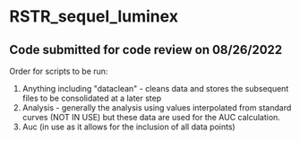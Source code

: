 # RSTR_sequel_luminex

## Code submitted for code review on 08/26/2022

Order for scripts to be run:
1) Anything including "dataclean" - cleans data and stores the subsequent files to be consolidated at a later step
2) Analysis - generally the analysis using values interpolated from standard curves (NOT IN USE) but these data are used for the AUC calculation.
3) Auc (in use as it allows for the inclusion of all data points)
